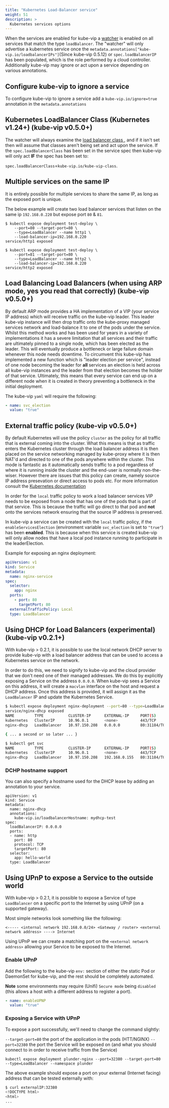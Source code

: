 ```yaml
---
title: "Kubernetes Load-Balancer service"
weight: 51
description: >
  Kubernetes services options
---
```


When the services are enabled for kube-vip a [watcher](https://kubernetes.io/docs/reference/using-api/api-concepts/#efficient-detection-of-changes) is enabled on all services that match the type `loadBalancer`. The "watcher" will only advertise a kubernetes service once the `metadata.annotations["kube-vip.io/loadbalancerIPs"]`(Since kube-vip 0.5.12) or `spec.loadBalancerIP` has been populated, which is the role performed by a cloud controller. Additionally kube-vip may ignore or act upon a service depending on various annotations.

## Configure kube-vip to ignore a service

To configure kube-vip to ignore a service add a `kube-vip.io/ignore=true` annotation in the `metadata.annotations`

## Kubernetes LoadBalancer Class (Kubernetes v1.24+) (kube-vip v0.5.0+)

The watcher will always examine the [load balancer class ](https://kubernetes.io/docs/concepts/services-networking/service/#load-balancer-class), and if it isn't set then will assume that classes aren't being set and act upon the service. If the `spec.loadBalancerClass` has been set in the service spec then kube-vip will only act **IF** the spec has been set to:

`spec.loadBalancerClass`=`kube-vip.io/kube-vip-class`.

## Multiple services on the same IP

It is entirely possible for multiple services to share the same IP, as long as the exposed port is unique.

The below example will create two load balancer services that listen on the same ip `192.168.0.220` but expose port `80` & `81`.
```
$ kubectl expose deployment test-deploy \
    --port=80 --target-port=80 \
    --type=LoadBalancer --name http1 \
    --load-balancer-ip=192.168.0.220
service/http1 exposed

$ kubectl expose deployment test-deploy \
    --port=81 --target-port=80 \
    --type=LoadBalancer --name http2 \
    --load-balancer-ip=192.168.0.220
service/http2 exposed
```

## Load Balancing Load Balancers (when using ARP mode, yes you read that correctly) (kube-vip v0.5.0+)

By default ARP mode provides a HA implementation of a VIP (your service IP address) which will receive traffic on the kube-vip leader. This leader kube-vip instance will then drop traffic onto the kube-proxy managed services network and load-balance it to one of the pods under the service. Whilst this method works and has been used for years in a variety of implementations it has a severe limitation that all services and their traffic are ultimately pinned to a single node, which has been elected as the leader. This will eventually produce a bottleneck or large failure domain whenever this node needs downtime. To circumvent this kube-vip has implemented a new function which is "leader election per service", instead of one node becoming the leader for **all** services an election is held across all kube-vip instances and the leader from that election becomes the holder of that service. Ultimately, this means that every service can end up on a different node when it is created in theory preventing a bottleneck in the initial deployment.

The kube-vip `yaml` will require the following:

```yaml
- name: svc_election
  value: "true"
```

## External traffic policy (kube-vip v0.5.0+)

By default Kubernetes will use the policy `cluster` as the policy for all traffic that is external coming into the cluster. What this means is that as traffic enters the Kubernetes cluster through the load balancer address it is then placed on the service networking managed by kube-proxy where it is then NAT'd and directed to one of the pods anywhere within the cluster. This mode is fantastic as it automatically sends traffic to a pod regardless of where it is running inside the cluster and the end-user is normally non-the-wiser. However there are issues that this policy can create, namely source IP address presevation or direct access to pods etc. For more information consult the [Kubernetes documentation](https://kubernetes.io/docs/tasks/access-application-cluster/create-external-load-balancer/#preserving-the-client-source-ip)

In order for the `local` traffic policy to work a load balancer services VIP needs to be exposed from a node that has one of the pods that is part of that service. This is because the traffic will go direct to that pod and **not** onto the services network ensuring that the source IP address is preserved.

In kube-vip a service can be created with the `local` traffic policy, if the `enableServicesElection` (environment variable `svc_election` is set to `"true"`) has been **enabled**. This is because when this service is created kube-vip will only allow nodes that have a local pod instance running to participate in the leaderElection.

Example for exposing an nginx deployment:
```yaml
apiVersion: v1
kind: Service
metadata:
  name: nginx-service
spec:
  selector:
    app: nginx
  ports:
    - port: 80
      targetPort: 80
  externalTrafficPolicy: Local
  type: LoadBalancer
```

## Using DHCP for Load Balancers (experimental) (kube-vip v0.2.1+)


With kube-vip > 0.2.1, it is possible to use the local network DHCP server to provide kube-vip with a load balancer address that can be used to access a Kubernetes service on the network.

In order to do this, we need to signify to kube-vip and the cloud provider that we don't need one of their managed addresses. We do this by explicitly exposing a Service on the address `0.0.0.0`. When kube-vip sees a Service on this address, it will create a `macvlan` interface on the host and request a DHCP address. Once this address is provided, it will assign it as the `LoadBalancer` IP and update the Kubernetes Service.

```sh
$ kubectl expose deployment nginx-deployment --port=80 --type=LoadBalancer --name=nginx-dhcp --load-balancer-ip=0.0.0.0; kubectl get svc
service/nginx-dhcp exposed
NAME         TYPE           CLUSTER-IP      EXTERNAL-IP     PORT(S)        AGE
kubernetes   ClusterIP      10.96.0.1       <none>          443/TCP        17m
nginx-dhcp   LoadBalancer   10.97.150.208   0.0.0.0         80:31184/TCP   0s

{ ... a second or so later ... }

$ kubectl get svc
NAME         TYPE           CLUSTER-IP      EXTERNAL-IP     PORT(S)        AGE
kubernetes   ClusterIP      10.96.0.1       <none>          443/TCP        17m
nginx-dhcp   LoadBalancer   10.97.150.208   192.168.0.155   80:31184/TCP   3s
```
### DCHP hostname support

You can also specify a hostname used for the DHCP lease by adding an annotation to your service.

 ```
 apiVersion: v1
 kind: Service
 metadata:
   name: nginx-dhcp
   annotations:
     kube-vip.io/loadbalancerHostname: mydhcp-test
 spec:
   loadBalancerIP: 0.0.0.0
   ports:
   - name: http
     port: 80
     protocol: TCP
     targetPort: 80
   selector:
     app: hello-world
   type: LoadBalancer
 ```


## Using UPnP to expose a Service to the outside world

With kube-vip > 0.2.1, it is possible to expose a Service of type `LoadBalancer` on a specific port to the Internet by using UPnP (on a supported gateway).

Most simple networks look something like the following:

`<----- <internal network 192.168.0.0/24> <Gateway / router> <external network address> ----> Internet`

Using UPnP we can create a matching port on the `<external network address>` allowing your Service to be exposed to the Internet.

### Enable UPnP

Add the following to the kube-vip `env:` section of either the static Pod or DaemonSet for kube-vip, and the rest should be completely automated.

**Note** some environments may require (Unifi) `Secure mode` being `disabled` (this allows a host with a different address to register a port).

```yaml
- name: enableUPNP
  value: "true"
```

### Exposing a Service with UPnP

To expose a port successfully, we'll need to change the command slightly:

`--target-port=80` the port of the application in the pods (HTT/NGINX)
`--port=32380` the port the Service will be exposed on (and what you should connect to in order to receive traffic from the Service)

`kubectl expose deployment plunder-nginx --port=32380 --target-port=80 --type=LoadBalancer --namespace plunder`

The above example should expose a port on your external (Internet facing) address that can be tested externally with:

```sh
$ curl externalIP:32380
<!DOCTYPE html>
<html>
...
```
